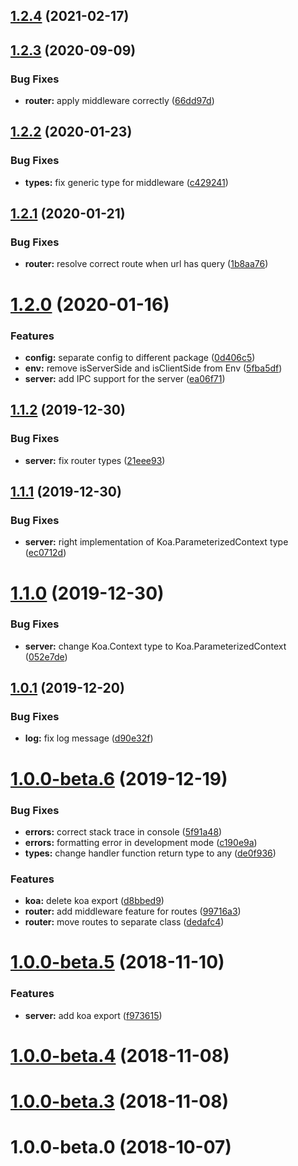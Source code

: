 ## [1.2.4](https://github.com/banejs/framework/compare/v1.2.3...v1.2.4) (2021-02-17)



## [1.2.3](https://github.com/banejs/framework/compare/v1.2.2...v1.2.3) (2020-09-09)


### Bug Fixes

* **router:** apply middleware correctly ([66dd97d](https://github.com/banejs/framework/commit/66dd97db422ea53aa2a43f641f43e9e7136897f5))



## [1.2.2](https://github.com/banejs/framework/compare/v1.2.1...v1.2.2) (2020-01-23)


### Bug Fixes

* **types:** fix generic type for middleware ([c429241](https://github.com/banejs/framework/commit/c4292412c18d18109554974c561b7291d5a7e544))



## [1.2.1](https://github.com/banejs/framework/compare/v1.2.0...v1.2.1) (2020-01-21)


### Bug Fixes

* **router:** resolve correct route when url has query ([1b8aa76](https://github.com/banejs/framework/commit/1b8aa76e1cfada407d1755b41edd0adf3c462929))



# [1.2.0](https://github.com/banejs/framework/compare/v1.1.2...v1.2.0) (2020-01-16)


### Features

* **config:** separate config to different package ([0d406c5](https://github.com/banejs/framework/commit/0d406c5318f5961b778d943a62ac1d4cf6dafbae))
* **env:** remove isServerSide and isClientSide from Env ([5fba5df](https://github.com/banejs/framework/commit/5fba5dfa14746b612aaefaf48860038843cc860d))
* **server:** add IPC support for the server ([ea06f71](https://github.com/banejs/framework/commit/ea06f71b877ac862e0ad8c0797dbff6b5e208f7d))



## [1.1.2](https://github.com/banejs/framework/compare/v1.1.1...v1.1.2) (2019-12-30)


### Bug Fixes

* **server:** fix router types ([21eee93](https://github.com/banejs/framework/commit/21eee9351d78095a8e624f722f7fa15b06c1129f))



## [1.1.1](https://github.com/banejs/framework/compare/v1.1.0...v1.1.1) (2019-12-30)


### Bug Fixes

* **server:** right implementation of Koa.ParameterizedContext type ([ec0712d](https://github.com/banejs/framework/commit/ec0712d31faab7725fba773b2093d449bf064b5c))



# [1.1.0](https://github.com/banejs/framework/compare/v1.0.1...v1.1.0) (2019-12-30)


### Bug Fixes

* **server:** change Koa.Context type to Koa.ParameterizedContext ([052e7de](https://github.com/banejs/framework/commit/052e7de58a731775574a3e18a8726bc6d900ece3))



## [1.0.1](https://github.com/banejs/framework/compare/v1.0.0-beta.6...v1.0.1) (2019-12-20)


### Bug Fixes

* **log:** fix log message ([d90e32f](https://github.com/banejs/framework/commit/d90e32f58272de4ebefb2aae81e07443fcd8ac5c))



# [1.0.0-beta.6](https://github.com/banejs/framework/compare/v1.0.0-beta.5...v1.0.0-beta.6) (2019-12-19)


### Bug Fixes

* **errors:** correct stack trace in console ([5f91a48](https://github.com/banejs/framework/commit/5f91a484e4d32294c5fec705eac47b404de28bf3))
* **errors:** formatting error in development mode ([c190e9a](https://github.com/banejs/framework/commit/c190e9a75fc351369dd9cfb016691e0c29be80ba))
* **types:** change handler function return type to any ([de0f936](https://github.com/banejs/framework/commit/de0f93668f850445340775d76de66e016b6148ea))


### Features

* **koa:** delete koa export ([d8bbed9](https://github.com/banejs/framework/commit/d8bbed9b87fd9c567a621d17232c960217b9ae93))
* **router:** add middleware feature for routes ([99716a3](https://github.com/banejs/framework/commit/99716a3af9f6b15fe38d571172f710c0a8459c63))
* **router:** move routes to separate class ([dedafc4](https://github.com/banejs/framework/commit/dedafc421876b3104ba680fcd8a29bf071042141))



# [1.0.0-beta.5](https://github.com/banejs/framework/compare/v1.0.0-beta.4...v1.0.0-beta.5) (2018-11-10)


### Features

* **server:** add koa export ([f973615](https://github.com/banejs/framework/commit/f97361588ab97ee03d631533331e83a7ea5e7770))



# [1.0.0-beta.4](https://github.com/banejs/framework/compare/1.0.0-beta.3...v1.0.0-beta.4) (2018-11-08)



# [1.0.0-beta.3](https://github.com/banejs/framework/compare/1.0.0-beta.0...1.0.0-beta.3) (2018-11-08)



# 1.0.0-beta.0 (2018-10-07)



